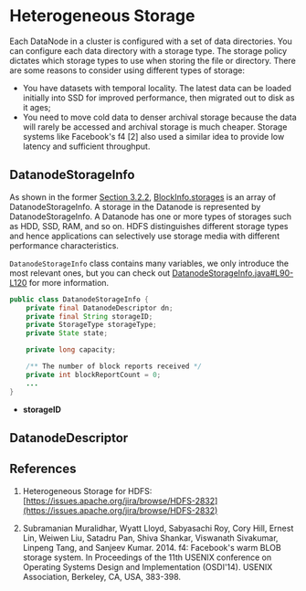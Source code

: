 # Heterogeneous Storage

Each DataNode in a cluster is configured with a set of data directories. You can configure each data directory with a storage type.
The storage policy dictates which storage types to use when storing the file or directory. There are some reasons to consider using different types of storage: 

- You have datasets with temporal locality. The latest data can be loaded initially into SSD for improved performance, then migrated out to disk as it ages;
- You need to move cold data to denser archival storage because the data will rarely be accessed and archival storage is much cheaper. Storage systems like Facebook's f4 [2] also used a similar idea to provide low latency and sufficient throughput.

## DatanodeStorageInfo

As shown in the former [Section 3.2.2](https://dsl-umd.github.io/docs/metadata/datablock/blockinfo.html#blockinfo), [BlockInfo.storages](https://github.com/DSL-UMD/hadoop-calvin/blob/c337680e23ded375df17c09a878f719102a47773/hadoop-hdfs-project/hadoop-hdfs/src/main/java/org/apache/hadoop/hdfs/server/blockmanagement/BlockInfo.java#L62) is an array of DatanodeStorageInfo. A storage in the Datanode is represented by DatanodeStorageInfo. 
A Datanode has one or more types of storages such as HDD, SSD, RAM, and so on.  HDFS distinguishes different storage types and hence applications can  selectively use storage media with different performance characteristics.

`DatanodeStorageInfo` class contains many variables, we only introduce the most relevant ones, but you can check out [DatanodeStorageInfo.java#L90-L120](https://github.com/DSL-UMD/hadoop-calvin/blob/88528d2ef1ac4926c7716d35ad6c7cd3aa2bc5f0/hadoop-hdfs-project/hadoop-hdfs/src/main/java/org/apache/hadoop/hdfs/server/blockmanagement/DatanodeStorageInfo.java#L90-L120) for more information.

```java
public class DatanodeStorageInfo {
    private final DatanodeDescriptor dn;
    private final String storageID;
    private StorageType storageType;
    private State state;

    private long capacity;

    /** The number of block reports received */
    private int blockReportCount = 0;
    ...
}
```

- **storageID**

## DatanodeDescriptor



## References

1. Heterogeneous Storage for HDFS: [https://issues.apache.org/jira/browse/HDFS-2832](https://issues.apache.org/jira/browse/HDFS-2832)

2. Subramanian Muralidhar, Wyatt Lloyd, Sabyasachi Roy, Cory Hill, Ernest Lin, Weiwen Liu, Satadru Pan, Shiva Shankar, Viswanath Sivakumar, Linpeng Tang, and Sanjeev Kumar. 2014. f4: Facebook's warm BLOB storage system. In Proceedings of the 11th USENIX conference on Operating Systems Design and Implementation (OSDI'14). USENIX Association, Berkeley, CA, USA, 383-398.